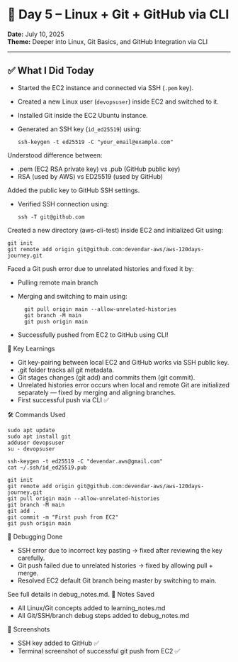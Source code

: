 # 📘 Day 5 – Linux + Git + GitHub via CLI

**Date:** July 10, 2025  
**Theme:** Deeper into Linux, Git Basics, and GitHub Integration via CLI

---

## ✅ What I Did Today

- Started the EC2 instance and connected via SSH (`.pem` key).
- Created a new Linux user (`devopsuser`) inside EC2 and switched to it.
- Installed Git inside the EC2 Ubuntu instance.
- Generated an SSH key (`id_ed25519`) using:

      ssh-keygen -t ed25519 -C "your_email@example.com"

Understood difference between:

- .pem (EC2 RSA private key) vs .pub (GitHub public key)
- RSA (used by AWS) vs ED25519 (used by GitHub)

Added the public key to GitHub SSH settings.

- Verified SSH connection using:
  
      ssh -T git@github.com

Created a new directory (aws-cli-test) inside EC2 and initialized Git using:

    git init
    git remote add origin git@github.com:devendar-aws/aws-120days-journey.git

Faced a Git push error due to unrelated histories and fixed it by:

- Pulling remote main branch
- Merging and switching to main using:

        git pull origin main --allow-unrelated-histories
        git branch -M main
        git push origin main

- Successfully pushed from EC2 to GitHub using CLI!

🔧 Key Learnings

- Git key-pairing between local EC2 and GitHub works via SSH public key.
- .git folder tracks all git metadata.
- Git stages changes (git add) and commits them (git commit).
- Unrelated histories error occurs when local and remote Git are initialized separately — fixed by merging and aligning branches.
- First successful push via CLI ✅

🛠️ Commands Used

    sudo apt update
    sudo apt install git
    adduser devopsuser
    su - devopsuser

    ssh-keygen -t ed25519 -C "devendar.aws@gmail.com"
    cat ~/.ssh/id_ed25519.pub

    git init
    git remote add origin git@github.com:devendar-aws/aws-120days-journey.git
    git pull origin main --allow-unrelated-histories
    git branch -M main
    git add .
    git commit -m "First push from EC2"
    git push origin main

🐛 Debugging Done

- SSH error due to incorrect key pasting → fixed after reviewing the key carefully.
- Git push failed due to unrelated histories → fixed by allowing pull + merge.
- Resolved EC2 default Git branch being master by switching to main.

See full details in debug_notes.md.
📓 Notes Saved

- All Linux/Git concepts added to learning_notes.md
- All Git/SSH/branch debug steps added to debug_notes.md

📸 Screenshots

- SSH key added to GitHub ✅
- Terminal screenshot of successful git push from EC2 ✅
